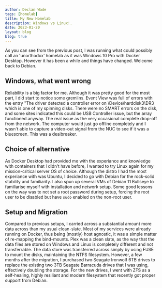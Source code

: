 ```yaml
---
author: Declan Wade
tags: [homelab]
title: My New Homelab
description: Windows vs Linux!.
date: 2023-01-20
layout: blog
blog: true
---
```


As you can see from the previous post, I was running what could possibly call an 'unorthodox' homelab as it was Windows 10 Pro with Docker Desktop. 
However it has been a while and things have changed. 
Welcome back to Debian.

## Windows, what went wrong

Reliability is a big factor for me. Although it was pretty good for the most part, I did start to notice some gremlins.
Event View was full of errors with the entry "The driver detected a controller error on \Device\harddisk3\DR3 which is one of my spinning disks. There were no SMART errors on the disk, and some sites indicated this could be USB Controller issue, but the array functioned anyway. 
The real issue as the very occasional complete drop-off from the network. The computer would just go offline completely and I wasn't able to capture a video-out signal from the NUC to see if it was a bluescreen. This was a dealbreaker.

## Choice of alternative

As Docker Desktop had provided me with the experiance and knowledge with containers that I didn't have before, I wanted to try Linux again for my mission-critical server OS of choice.
Although the distro I had the most experiance with was Ubuntu, I decided to go with Debian for the rock-solid stability and familiarity. I also spun up several VMs of Debian 11 Bullseye to familiarise myself with installation and network setup. 
Some good lessons on the way was to not set a root password during setup, forcing the root user to be disabled but have ```sudo``` enabled on the non-root user.

## Setup and Migration

Compared to previous setups, I carried across a substantial amount more data across than my usual clean-slate. Most of my services were already running on Docker, thus being (mostly) host agnostic, it was a simple matter of re-mapping the bind-mounts. 
Plex was a clean slate, as the way that the data files are stored on Windows and Linux is completely different and not transferrable.
The data store was transferred across simply by using FUSE to mount the disks, maintaining the NTFS filesystem. However, a few months after the migration, I purchased two Seagate Ironwolf 6TB drives to replace the existing two 3TB Seagate Barracuda drives that I was using, effectively doubling the storage. 
For the new drives, I went with ZFS as a self-healing, highly resiliant and modern filesystem that recently got proper support from Debian. 